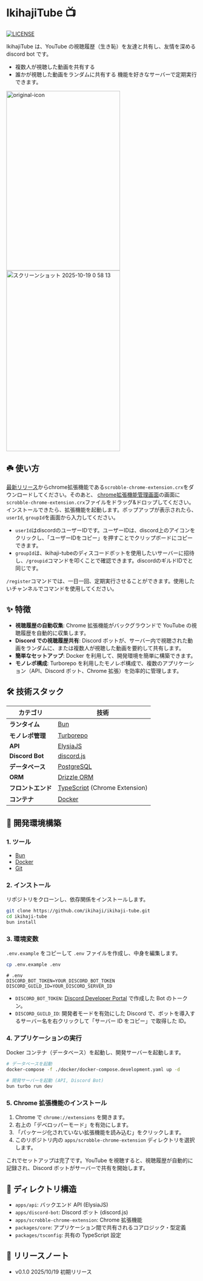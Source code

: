 # IkihajiTube 📺

[![LICENSE](https://img.shields.io/badge/license-MIT-blue.svg)](./LICENSE.md)

IkihajiTube は、YouTube の視聴履歴（生き恥）を友達と共有し、友情を深める discord bot です。
- 複数人が視聴した動画を共有する
- 誰かが視聴した動画をランダムに共有する
機能を好きなサーバーで定期実行できます。
<img width="300" height="474" alt="original-icon" src="https://github.com/user-attachments/assets/9407adc9-f354-4e26-9b55-a000befbbf0e" />
<img width="300" height="477" alt="スクリーンショット 2025-10-19 0 58 13" src="https://github.com/user-attachments/assets/ef9edf2e-6e93-4ea6-b68a-bcbbfbd825b8" />




## ☘️ 使い方
[最新リリース](https://github.com/bmi921/ikihaji-tube/releases/tag/v0.1.0)からchrome拡張機能である`scrobble-chrome-extension.crx`をダウンロードしてください。そのあと、
[chrome拡張機能管理画面](chrome://extensions)の画面に`scrobble-chrome-extension.crx`ファイルをドラッグ&ドロップしてください。インストールできたら、拡張機能を起動します。ポップアップが表示されたら、`userId`, `groupId`を画面から入力してください。

- `userId`はdiscordのユーザーIDです。ユーザーIDは、discord上のアイコンをクリックし、「ユーザーIDをコピー」を押すことでクリップボードにコピーできます。
- `groupId`は、ikihaji-tubeのディスコードボットを使用したいサーバーに招待し、`/groupid`コマンドを叩くことで確認できます。discordのギルドIDでと同じです。

`/register`コマンドでは、一日一回、定期実行させることができます。使用したいチャンネルでコマンドを使用してください。

## ✨ 特徴

- **視聴履歴の自動収集**: Chrome 拡張機能がバックグラウンドで YouTube の視聴履歴を自動的に収集します。
- **Discord での視聴履歴共有**: Discord ボットが、サーバー内で視聴された動画をランダムに、または複数人が視聴した動画を要約して共有します。
- **簡単なセットアップ**: Docker を利用して、開発環境を簡単に構築できます。
- **モノレポ構成**: Turborepo を利用したモノレポ構成で、複数のアプリケーション（API、Discord ボット、Chrome 拡張）を効率的に管理します。

## 🛠️ 技術スタック

| カテゴリ           | 技術                                                             |
| ------------------ | ---------------------------------------------------------------- |
| **ランタイム**     | [Bun](https://bun.sh/)                                           |
| **モノレポ管理**   | [Turborepo](https://turbo.build/repo)                            |
| **API**            | [ElysiaJS](https://elysiajs.com/)                                |
| **Discord Bot**    | [discord.js](https://discord.js.org/)                            |
| **データベース**   | [PostgreSQL](https://www.postgresql.org/)                        |
| **ORM**            | [Drizzle ORM](https://orm.drizzle.team/)                         |
| **フロントエンド** | [TypeScript](https://www.typescriptlang.org/) (Chrome Extension) |
| **コンテナ**       | [Docker](https://www.docker.com/)                                |

## 🚀 開発環境構築

### 1. ツール

- [Bun](https://bun.sh/docs/installation)
- [Docker](https://docs.docker.com/get-docker/)
- [Git](https://git-scm.com/)

### 2. インストール

リポジトリをクローンし、依存関係をインストールします。

```bash
git clone https://github.com/ikihaji/ikihaji-tube.git
cd ikihaji-tube
bun install
```

### 3. 環境変数

`.env.example` をコピーして `.env` ファイルを作成し、中身を編集します。

```bash
cp .env.example .env
```

```env
# .env
DISCORD_BOT_TOKEN=YOUR_DISCORD_BOT_TOKEN
DISCORD_GUILD_ID=YOUR_DISCORD_SERVER_ID
```

- `DISCORD_BOT_TOKEN`: [Discord Developer Portal](https://discord.com/developers/applications) で作成した Bot のトークン。
- `DISCORD_GUILD_ID`: 開発者モードを有効にした Discord で、ボットを導入するサーバー名を右クリックして「サーバー ID をコピー」で取得した ID。

### 4. アプリケーションの実行

Docker コンテナ（データベース）を起動し、開発サーバーを起動します。

```bash
# データベースを起動
docker-compose -f ./docker/docker-compose.development.yaml up -d

# 開発サーバーを起動 (API, Discord Bot)
bun turbo run dev
```

### 5. Chrome 拡張機能のインストール

1.  Chrome で `chrome://extensions` を開きます。
2.  右上の「デベロッパーモード」を有効にします。
3.  「パッケージ化されていない拡張機能を読み込む」をクリックします。
4.  このリポジトリ内の `apps/scrobble-chrome-extension` ディレクトリを選択します。

これでセットアップは完了です。YouTube を視聴すると、視聴履歴が自動的に記録され、Discord ボットがサーバーで共有を開始します。

## 📁 ディレクトリ構造

- `apps/api`: バックエンド API (ElysiaJS)
- `apps/discord-bot`: Discord ボット (discord.js)
- `apps/scrobble-chrome-extension`: Chrome 拡張機能
- `packages/core`: アプリケーション間で共有されるコアロジック・型定義
- `packages/tsconfig`: 共有の TypeScript 設定

## 📒 リリースノート
- v0.1.0 2025/10/19 初期リリース 
